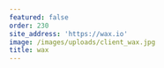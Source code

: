 ```yaml
---
featured: false
order: 230
site_address: 'https://wax.io'
image: /images/uploads/client_wax.jpg
title: wax
---
```


